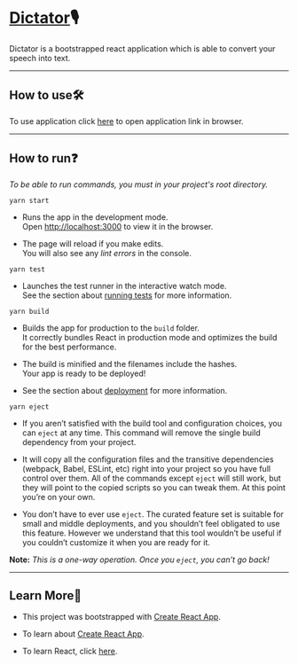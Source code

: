 # [Dictator](https://techtarun.github.io/dictator/)🎙

Dictator is a bootstrapped react application which is able to convert your speech into text.
___

## How to use🛠

To use application click [here](https://techtarun.github.io/dictator/) to open application link in browser.
___

## How to run❓

_To be able to run commands, you must in your project's root directory._

`yarn start`

- Runs the app in the development mode.\
Open [http://localhost:3000](http://localhost:3000) to view it in the browser.

- The page will reload if you make edits.\
You will also see any _lint errors_ in the console.

`yarn test`

- Launches the test runner in the interactive watch mode.\
See the section about [running tests](https://facebook.github.io/create-react-app/docs/running-tests) for more information.

`yarn build`

- Builds the app for production to the `build` folder.\
It correctly bundles React in production mode and optimizes the build for the best performance.

- The build is minified and the filenames include the hashes.\
Your app is ready to be deployed!

- See the section about [deployment](https://facebook.github.io/create-react-app/docs/deployment) for more information.

`yarn eject`

* If you aren’t satisfied with the build tool and configuration choices, you can `eject` at any time. This command will remove the single build dependency from your project.

* It will copy all the configuration files and the transitive dependencies (webpack, Babel, ESLint, etc) right into your project so you have full control over them. All of the commands except `eject` will still work, but they will point to the copied scripts so you can tweak them. At this point you’re on your own.

* You don’t have to ever use `eject`. The curated feature set is suitable for small and middle deployments, and you shouldn’t feel obligated to use this feature. However we understand that this tool wouldn’t be useful if you couldn’t customize it when you are ready for it.

**Note:** _This is a one-way operation. Once you `eject`, you can’t go back!_
___

## Learn More📖

- This project was bootstrapped with [Create React App](https://github.com/facebook/create-react-app).

- To learn about [Create React App](https://facebook.github.io/create-react-app/docs/getting-started).

- To learn React, click [here](https://reactjs.org/).

